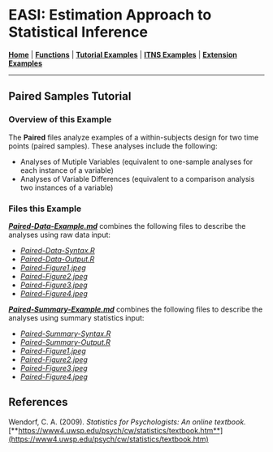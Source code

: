 # EASI: Estimation Approach to Statistical Inference

[**Home**](https://github.com/cwendorf/EASI/) | 
[**Functions**](https://github.com/cwendorf/EASI/tree/master/A-Functions) | 
[**Tutorial Examples**](https://github.com/cwendorf/EASI/tree/master/B-TutorialExamples) | 
[**ITNS Examples**](https://github.com/cwendorf/EASI/tree/master/C-ITNSExamples) | 
[**Extension Examples**](https://github.com/cwendorf/EASI/tree/master/D-ExtensionExamples)

---

## Paired Samples Tutorial

### Overview of this Example

The **Paired** files analyze examples of a within-subjects design for two time points (paired samples). These analyses include the following:

- Analyses of Mutiple Variables (equivalent to one-sample analyses for each instance of a variable)
- Analyses of Variable Differences (equivalent to a comparison analysis two instances of a variable)

### Files this Example
  
[**_Paired-Data-Example.md_**](./Paired-Data-Example.md) combines the following files to describe the analyses using raw data input:

- [_Paired-Data-Syntax.R_](./Paired-Data-Syntax.R)
- [_Paired-Data-Output.R_](./Paired-Data-Output.R)
- [_Paired-Figure1.jpeg_](./Paired-Figure1.jpeg)
- [_Paired-Figure2.jpeg_](./Paired-Figure2.jpeg)
- [_Paired-Figure3.jpeg_](./Paired-Figure3.jpeg) 
- [_Paired-Figure4.jpeg_](./Paired-Figure4.jpeg) 

[**_Paired-Summary-Example.md_**](./Paired-Summary-Example.md) combines the following files to describe the analyses using summary statistics input:

- [_Paired-Summary-Syntax.R_](./Paired-Summary-Syntax.R)
- [_Paired-Summary-Output.R_](./Paired-Summary-Output.R)
- [_Paired-Figure1.jpeg_](./Paired-Figure1.jpeg)
- [_Paired-Figure2.jpeg_](./Paired-Figure2.jpeg)
- [_Paired-Figure3.jpeg_](./Paired-Figure3.jpeg) 
- [_Paired-Figure4.jpeg_](./Paired-Figure4.jpeg) 

## References

Wendorf, C. A. (2009). _Statistics for Psychologists: An online textbook._ [**https://www4.uwsp.edu/psych/cw/statistics/textbook.htm**](https://www4.uwsp.edu/psych/cw/statistics/textbook.htm)
